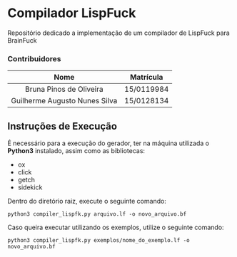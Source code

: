 # Compilador LispFuck

Repositório dedicado a implementação de um compilador de LispFuck para BrainFuck

### Contribuidores

|              Nome             |  Matrícula |
|:-----------------------------:|:----------:|
|    Bruna Pinos de Oliveira    | 15/0119984 |
| Guilherme Augusto Nunes Silva | 15/0128134 |

## Instruções de Execução

 É necessário para a execução do gerador, ter na máquina utilizada o
<b>Python3</b> instalado, assim como as bibliotecas:

 * ox
 * click
 * getch
 * sidekick

Dentro do diretório raiz, execute o seguinte comando:

    python3 compiler_lispfk.py arquivo.lf -o novo_arquivo.bf

Caso queira executar utilizando os exemplos, utilize o seguinte
comando:

	python3 compiler_lispfk.py exemplos/nome_do_exemplo.lf -o novo_arquivo.bf
